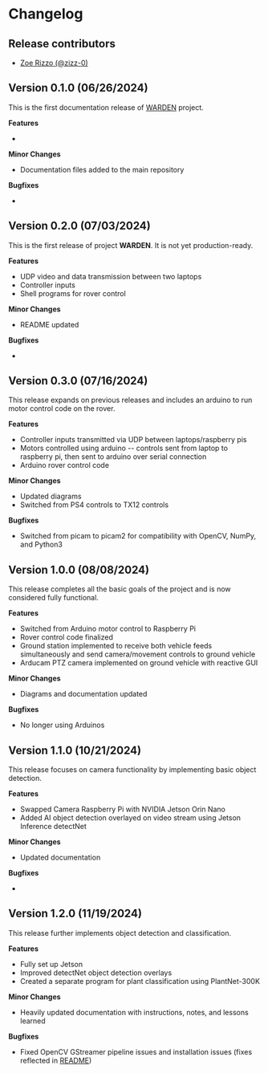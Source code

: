 # Changelog

## Release contributors

- [Zoe Rizzo (@zizz-0)](https://github.com/zizz-0)


## Version 0.1.0 (06/26/2024)

This is the first documentation release of [WARDEN](https://github.com/njii-comet-2024/WARDEN) project.


**Features**

- 


**Minor Changes**

- Documentation files added to the main repository


**Bugfixes**

- 

## Version 0.2.0 (07/03/2024)

This is the first release of project **WARDEN**. It is not yet production-ready.


**Features**

- UDP video and data transmission between two laptops
- Controller inputs
- Shell programs for rover control


**Minor Changes**

- README updated


**Bugfixes**

- 

## Version 0.3.0 (07/16/2024)

This release expands on previous releases and includes an arduino to run motor control code on the rover.


**Features**

- Controller inputs transmitted via UDP between laptops/raspberry pis
- Motors controlled using arduino -- controls sent from laptop to raspberry pi, then sent to arduino over serial connection
- Arduino rover control code


**Minor Changes**

- Updated diagrams
- Switched from PS4 controls to TX12 controls


**Bugfixes**

- Switched from picam to picam2 for compatibility with OpenCV, NumPy, and Python3

## Version 1.0.0 (08/08/2024)

This release completes all the basic goals of the project and is now considered fully functional.


**Features**

- Switched from Arduino motor control to Raspberry Pi 
- Rover control code finalized
- Ground station implemented to receive both vehicle feeds simultaneously and send camera/movement controls to ground vehicle
- Arducam PTZ camera implemented on ground vehicle with reactive GUI


**Minor Changes**

- Diagrams and documentation updated


**Bugfixes**

- No longer using Arduinos

## Version 1.1.0 (10/21/2024)

This release focuses on camera functionality by implementing basic object detection.


**Features**

- Swapped Camera Raspberry Pi with NVIDIA Jetson Orin Nano
- Added AI object detection overlayed on video stream using Jetson Inference detectNet


**Minor Changes**

- Updated documentation


**Bugfixes**

- 

## Version 1.2.0 (11/19/2024)

This release further implements object detection and classification.


**Features**

- Fully set up Jetson
- Improved detectNet object detection overlays
- Created a separate program for plant classification using PlantNet-300K


**Minor Changes**

- Heavily updated documentation with instructions, notes, and lessons learned


**Bugfixes**

- Fixed OpenCV GStreamer pipeline issues and installation issues (fixes reflected in [README](../../README.md#camera-initialization))